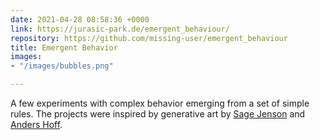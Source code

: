 ```yaml
---
date: 2021-04-28 08:58:36 +0000
link: https://jurasic-park.de/emergent_behaviour/
repository: https://github.com/missing-user/emergent_behaviour
title: Emergent Behavior
images:
- "/images/bubbles.png"

---
```

A few experiments with complex behavior emerging from a set of simple rules. The projects were inspired by generative art by [Sage Jenson](https://sagejenson.com/physarum "Sage Jenson | Physarum") and [Anders Hoff](https://inconvergent.net/generative/ "Inconvergent"). 